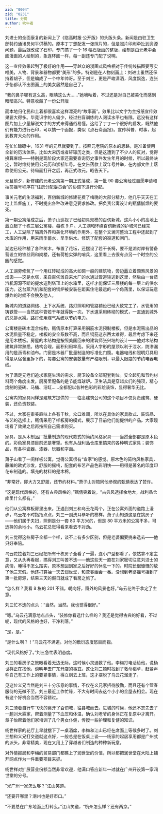 ```yaml
---
aid: "0004"
zid: "0231"
title: 分房
author: 吹牛者
---
```


刘进士的全面康复的新闻上了《临高时报·公开版》的头版头条。新闻是由驻卫生部特约通讯员何平供稿的。原本丁丁想配发一张照片的，但是照片印刷牵扯到资源问题，最后就改成了石印，专门搞了一个 16 幅石版画的整版，绘制是由元老中会画漫画的人绘制的，象连环画一样，每一副还专门配了说明。

这一宣传效果起到了极好的作用——穿越众的漫画式风格相对于传统线描图要写实唯美，人物、背景和器物都要“美形”的多。特别是在人物刻画上：刘进士虽然还保持着胡子，但是编成了一个中年帅哥。至于刘三，更是严峻潇洒，风度飘逸，连张子怡都认不出图画上的美女居然是自己了。

“我的鼻子哪有这么高，眼睛这么大……”她嘀咕着，不过还是对自己被美化而感到暗暗高兴。特意收藏了一份公开版

而本地归化民和土着都很喜欢这样漂亮的“故事画”。效果比以文字为主报纸宣传效果要大得多。毕竟识字的人偏少，经过扫盲训练的人阅读水平也有限。远没有这样图片加上少量解说文字的方式来得通俗易懂。这给了丁丁一个很好的启发，既然他们有能力进行石印，可以搞一个画报，类似《点石斋画报》。宣传科普、时事，起到教育大众的作用。

在忙忙碌碌中，1631 年的元旦就要到了。按照元老院的原本的思路，是准备使用全新的历法体系，比如大宋历或者轩辕历之类，但是这遭到了不少人的反对，觉得换算麻烦——特别是现阶段大家还需要查询历史事件发生年月的时候，所以最终决定，暂时维持使用公元历和崇祯年号。在文告落款上双年号并举，在内部文件上落款使用公元。待局面打开之后，再正式改元，昭告天下。

元旦前夕，新修建的元老公寓第一期正式落成，第一批 90 套公寓经过自愿申请和抽签摇号程序在“住房分配委员会”的协调下进行分配。

事关元老的生活福利，百仞新城的修建花费了梅晚的大部分精力，他几乎天天在工地上监督施工，不时提出各种改进意见要求修改。把负责公寓设计的甄倩腻烦的要死。

第一期公寓落成之后，萧子山巡视了已经初具规模的百仞新城，这片小小的高地上矗立起了十栋三层公寓楼，每栋 9 户。人工湖和环绕百仞新城的护城河已经完工，人工湖除了隔离外界和美化环境的作用外，在整个文澜河整治工程中还起到了水库的作用，用来雨季蓄水，旱季供水。修筑了配套的渠道和闸门。

湖边已经种植了各种树木，布置了花坛，还摆设了若干长椅，要不是湖对岸有警备营设立的铁丝网和岗楼，还有荷枪实弹的哨兵，这里看上去很有点另一个时空的公园的感觉。

人工湖旁修筑了一个用红砖砌成的高大如碉一般的建筑物，旁边矗立着颇煞风景的烟囱——这是水塔，来自百仞滩自来水厂的水通过管道输送到这里，然后由一台蒸汽机源源不断的提水送到塔顶上的水箱里，这样才能保证三层楼的每一层上的供水压力。这台蒸汽机和配套的锅炉被安装在距离住宅最远的一个角落里，以保证玩意爆炸的时候不会殃及他人。

新城内的道路网络、上下水系统、路灯照明和管路铺设已经大致完工了。水管用的铸铁管——当然这种管若干年就得换一次。下水道采用砖砌的模式，一直通到城外的总排水渠。路灯使用煤气系统以节约电力。

公寓楼是砖木混合结构，甄倩原本打算采用钢筋水泥预制楼板，但是水泥窑出品的水泥质量不稳定，楼板的安全系数不高，而且钢筋这东西太难得，最后考虑下来还是用木楼板。房屋的木结构是按照美国回来的建筑师张兴培的设计——他对木结构建筑非常熟悉。结构合理，面积利用率高。采用人字形的屋顶以利于泄水，防渗漏用的是沥青和油布。门窗是木器厂批量制造的标准化门窗。电器电线和照明灯具用得是从宿舍里拆下的，每套公寓的安装数量有严格限制，以最大限度的节约电器电线。

为了满足元老们追求家庭生活的需求，厨卫设备全部配套到位。安全起见和节约材料两个角度出发，厨房里配备的是节能煤球炉。卫生洁具是穿越众们的强项，精心烧制的瓷砖、马桶、浴缸……全都配以各种色彩的彩绘装饰，显得奢华无比。

公寓内的家具同样是建筑方提供的——临高建筑公司的这个项目不仅负责建筑、硬装，还负责软装。

不过，大家在审美趣味上各有千秋，众口难调，所以在具体的家具款式、装饰品、布艺的选择上，甄倩采用了样板房的模式，展示了目前他们能提供的产品。大家现场看了效果之后再按照自己需求购买。

家具，是从木制品厂批量制造的现代款式的简约风格家具——当然全部都是原木色的。彩色家具漆目前还是奢望。也有从战利品仓库里搞来的各种明式家具；装饰品，有各种瓷器、漆器、玩器和字画。

萧子山看了一间样板公寓，觉得公寓很有“宜家”的感觉。原木色的简约风格家具，藤编的欧式沙发，舒服的摇椅，配套的布艺产品色彩明快——用得是著名的印度印花布制造的。填充的材料的是木棉。

“非常好，即大方又舒服，还节约材料。”萧子山对陪同他参观的甄倩表达了赞许。

“这是现代风格的，还有古典风格的。”甄倩笑着说，“古典风选择余地大，战利品仓库里什么都有。”

他们从公寓样板房里出来，正遇到刘三和乌云花两个，正在公寓外面的道路上漫步，乌云花不时指指点点，刘三一副洗耳恭听的模样。萧子山知道这是在挑房子——他们属于夫妇，照例是分一套 80 平方米的，但是 80 平方米的公寓不多，可选择的余地小。乌云花总觉得看来看去不对劲。

刘三觉得这些房子全都一个样，谈不上有多少区别，但是老婆偏要挑来选去——他只好奉陪。

乌云花拉着刘三已经把所有十栋房子全看了一遍，连小户型都看了，依然拿不定主意，又从头再看起，搞得刘三叫苦不迭——他这些天一直在刘家密切注意刘进士的病情，睡得不怎么踏实，原本想回到家之后好好的休息一下的。时院长很慷慨的放了他三天假。他还打算抽一天去润世堂，和萱春幽会一番。没想到老婆摇号摇到了第一批房源，结果三天的假日就成了看房之旅了。

“怎么样？我看 8 栋的 201 不错。朝向好，窗外的风景也好。”乌云花终于拿定了主意。

刘三忙不迭的点头：“当然，当然。我也觉得很好。”

“嗯。”乌云花满意地点点头，“装修你看选什么样的？我还是觉得古典的好看，不过呢，现代的风格的也好，干净利落。”

“是，是。”

“是什么啊？！”乌云花不满道。对他的敷衍态度怒目而视。

“现代风格好了。”刘三急忙表明态度。

刘三的看房子之旅眼看着无边无际，这时候小灵通救了他。李梅打电话给他，说杨世祥正在找他，谈明年去广东开店的事宜。这让刘三顿时找到了救命稻草，赶紧声称自己有工作上的要紧事情，得立刻去上班，这才摆脱了乌云花溜走了。

见这位义兄当然是刘三十分乐意的事情，不仅在义兄家招待殷勤，而且还有个萱春服侍的无微不至，刘三最近工作忙碌，不大有时间去这个小小的金屋去相会。现在有这个好机会当然不容错过。

刘三骑着自行车飞快的离开了百仞城，往县城而去。进城的时候，他还不忘先去了一趟刘大霖家，帮着测量了下血压和体温，确认刘老爷的身体正在复原中才离开。章子怡帮着他们家培训了几个男女仆佣，传授一些护理和复健的知识。

杨世祥家的花厅上早就摆下了一桌酒席，李梅和江山已经在席面上等候多时了。刘三想和义兄打交道就这点好，一般总是在饭桌上谈——杨家的起居享用都是广州式的派头，非常精美，现在又用上了穿越者们制造的种种新玩意。

对外情报局和李梅的贸易部门都瞧上了润世堂的价值，所以都把润世堂在大陆上铺开网点作为一件重要项目来抓。

杨世祥对扩展营业份额当然非常欢迎，他满口答应新年一过就在广州开设第一家润世堂的分号。

“光广州一家怎么够？”江山笑道。

“还要开哪里？潮州也是好市口。”

“不要总在广东地面上打转么。”江山笑道，“杭州怎么样？还有两京。”

